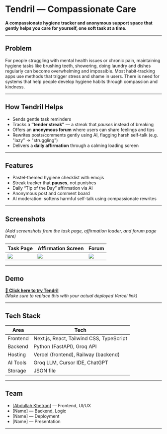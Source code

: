 # Tendril — Compassionate Care

**A compassionate hygiene tracker and anonymous support space that gently helps you care for yourself, one soft task at a time.**

---

## Problem

For people struggling with mental health issues or chronic pain, maintaining hygiene tasks like brushing teeth, showering, doing laundry and dishes regularly can become overwhelming and impossible. Most habit-tracking apps use methods that trigger stress and shame in users. There is need for systems that help people develop hygiene habits through compassion and kindness.

---

## How Tendril Helps

- Sends gentle task reminders
- Tracks a **“tender streak”** — a streak that *pauses* instead of breaking
- Offers an **anonymous forum** where users can share feelings and tips
- Rewrites posts/comments gently using AI, flagging harsh self-talk (e.g. "lazy" → "struggling")
- Delivers a **daily affirmation** through a calming loading screen

---

## Features

- Pastel-themed hygiene checklist with emojis
- Streak tracker that **pauses**, not punishes
- Daily “Tip of the Day” affirmation via AI
- Anonymous post and comment board
- AI moderation: softens harmful self-talk using compassionate rewrites

---

## Screenshots

*(Add screenshots from the task page, affirmation loader, and forum page here)*

| Task Page | Affirmation Screen | Forum |
|-----------|--------------------|-------|
| ![](./screenshots/task.png) | ![](./screenshots/affirmation.png) | ![](./screenshots/forum.png) |

---

## Demo

**[🔗 Click here to try Tendril](https://your-vercel-link.vercel.app/)**  
*(Make sure to replace this with your actual deployed Vercel link)*

---

## Tech Stack

| Area       | Tech                       |
|------------|----------------------------|
| Frontend   | Next.js, React, Tailwind CSS, TypeScript |
| Backend    | Python (FastAPI), Groq API |
| Hosting    | Vercel (frontend), Railway (backend) |
| AI Tools   | Groq LLM, Cursor IDE, ChatGPT |
| Storage    | JSON file |

---

## Team

- [[Abdullah Khetran]([url](https://github.com/abdullahkhetran))] — Frontend, UI/UX
- [Name] — Backend, Logic
- [Name] — Deployment
- [Name] — Presentation

---


